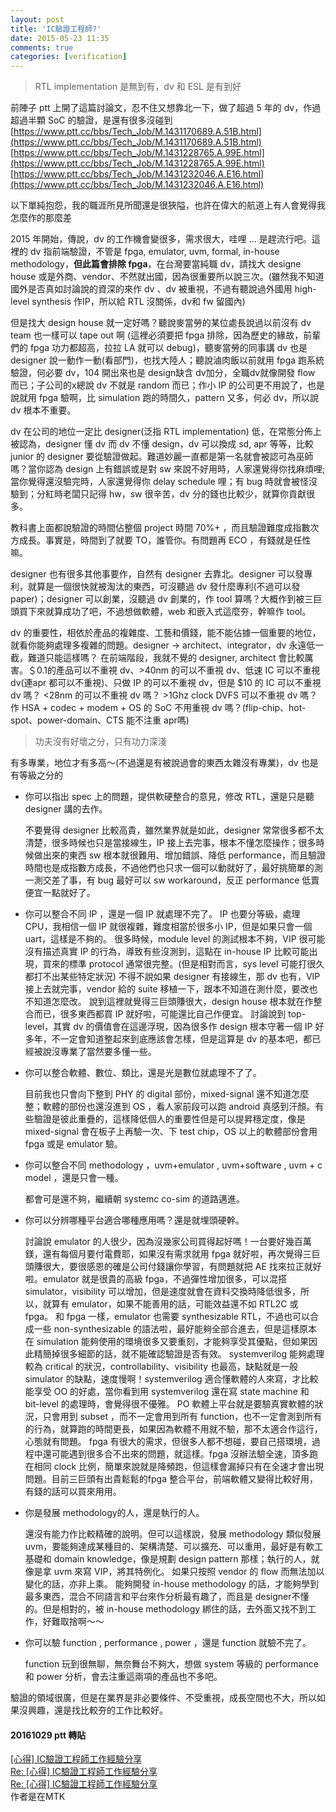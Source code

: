 ```yaml
---
layout: post
title: 'IC驗證工程師?'
date: 2015-05-23 11:35
comments: true
categories: [verification]
---
```

> RTL implementation 是無到有，dv 和 ESL 是有到好


前陣子 ptt 上開了這篇討論文，忍不住又想靠北一下，做了超過 5 年的 dv，作過超過半顆 SoC 的驗證，是還有很多沒碰到  
[https://www.ptt.cc/bbs/Tech_Job/M.1431170689.A.51B.html](https://www.ptt.cc/bbs/Tech_Job/M.1431170689.A.51B.html)  
[https://www.ptt.cc/bbs/Tech_Job/M.1431228765.A.99E.html](https://www.ptt.cc/bbs/Tech_Job/M.1431228765.A.99E.html)  
[https://www.ptt.cc/bbs/Tech_Job/M.1431232046.A.E16.html](https://www.ptt.cc/bbs/Tech_Job/M.1431232046.A.E16.html)  


以下單純抱怨，我的職涯所見所聞還是很狹隘，也許在偉大的航道上有人會覺得我怎麼作的那麼差
<!--more-->

2015 年開始，傳說，dv 的工作機會變很多，需求很大，哇哩  ... 是趕流行吧。這裡的 dv 指前端驗證，不管是 fpga, emulator, uvm, formal, in-house methodology，**但此篇會排除 fpga**，在台灣要當純職 dv，請找大 designe house 或是外商、vendor、不然就出國，因為很重要所以說三次。(雖然我不知道國外是否真如討論說的資深的來作 dv 、dv 被重視，不過有聽說過外國用 high-level synthesis 作IP，所以給 RTL 沒關係，dv和 fw 留國內)

但是找大 design house 就一定好嗎？聽說麥當勞的某位處長說過以前沒有 dv team 也一樣可以 tape out 啊 (這裡必須要把 fpga 排除，因為歷史的緣故，前輩們的 fpga 功力都超高，拉拉 LA 就可以 debug)，聽麥當勞的同事講 dv 也是 designer 說一動作一動(看部門)，也找大陸人；聽說滷肉飯以前就用 fpga 跑系統驗證，何必要 dv，104 開出來也是 design缺含  dv加分，全職dv就像開發 flow 而已；子公司的x總說 dv 不就是 random 而已；作小 IP 的公司更不用說了，也是說就用 fpga 驗啊，比 simulation 跑的時間久，pattern 又多，何必 dv，所以說 dv 根本不重要。

dv 在公司的地位一定比 designer(泛指 RTL implementation) 低，在常態分佈上被認為，designer 懂 dv 而 dv 不懂 design，dv 可以換成 sd, apr 等等，比較 junior 的 designer 要從驗證做起。難道妙麗一直都是第一名就會被認可為巫師嗎？當你認為 design 上有錯誤或是對 sw 來說不好用時，人家還覺得你找麻煩哩;當你覺得還沒驗完時，人家還覺得你 delay schedule 哩；有 bug 時就會被怪沒驗到；分紅時老闆只記得 hw，sw 很辛苦，dv 分的錢也比較少，就算你貢獻很多。

教科書上面都說驗證的時間佔整個 project 時間 70%+ ，而且驗證難度成指數次方成長。事實是，時間到了就要 TO，誰管你。有問題再 ECO ，有錢就是任性嘛。

designer 也有很多其他事要作，自然有 designer 去靠北。designer 可以發專利，就算是一個很快就被淘汰的東西，可沒聽過 dv 發什麼專利(不過可以發 paper)；designer 可以創業，沒聽過 dv 創業的，作 tool 算嗎？大概作到被三巨頭買下來就算成功了吧，不過想做軟體，web 和嵌入式這麼夯，幹嘛作 tool。

dv 的重要性，相依於產品的複雜度、工藝和價錢，能不能佔據一個重要的地位，就看你能夠處理多複雜的問題。designer -> architect、integrator，dv 永遠低一截，難道只能這樣嗎？ 在前端階段，我就不覺的 designer, architect 會比較厲害。＄0.1的產品可以不重視 dv、>40nm 的可以不重視 dv、低速 IC 可以不重視 dv(連apr 都可以不重視)、只做 IP 的可以不重視 dv，但是 $10 的 IC 可以不重視 dv 嗎？ \<28nm 的可以不重視 dv 嗎？ >1Ghz clock DVFS 可以不重視 dv 嗎？ 作 HSA + codec + modem + OS 的 SoC 不用重視 dv 嗎？(flip-chip、hot-spot、power-domain、CTS 能不注重 apr嗎) 

> 功夫沒有好壞之分，只有功力深淺

有多專業，地位才有多高～(不過還是有被說過會的東西太雜沒有專業)，dv 也是有等級之分的
- 你可以指出 spec 上的問題，提供軟硬整合的意見，修改 RTL，還是只是聽 designer 講的去作。

	不要覺得 designer 比較高貴，雖然業界就是如此，designer 常常很多都不太清楚，很多時候也只是當接線生，IP 接上去完事，根本不懂怎麼操作；很多時候做出來的東西 sw 根本就很難用、增加錯誤、降低 performance，而且驗證時間也是成指數方成長，不過他們也只求一個可以動就好了，最好挑簡單的測一測交差了事，有 bug 最好可以 sw workaround，反正 performance 低賣便宜一點就好了。
- 你可以整合不同 IP ，還是一個 IP 就處理不完了。
	IP 也要分等級，處理 CPU，我相信一個 IP 就很複雜，難度相當於很多小 IP，但是如果只會一個 uart，這樣是不夠的。
	很多時候，module level 的測試根本不夠，VIP 很可能沒有描述真實 IP 的行為，導致有些沒測到，這點在 in-house IP 比較可能出現，買來的標準 protocol 通常很完整。(但是相對而言，sys level 可能打很久都打不出某些特定狀況)
  不得不說如果 designer 有接線生，那 dv 也有，VIP 接上去就完事，vendor 給的 suite 移植一下，跟本不知道在測什麼，要改也不知道怎麼改。
  說到這裡就覺得三巨頭賺很大，design house 根本就在作整合而已，很多東西都買 IP 就好啦，可能還比自己作便宜。
  討論說到 top-level，其實 dv 的價值會在這邊浮現，因為很多作 design 根本守著一個 IP 好多年，不一定會知道整起來到底應該會怎樣，但是這算是 dv 的基本吧，都已經被說沒專業了當然要多懂一些。
  
- 你可以整合軟體、數位、類比，還是光是數位就處理不了了。

	目前我也只會向下整到 PHY 的 digital 部份，mixed-signal 還不知道怎麼整；軟體的部份也還沒進到 OS ，看人家前段可以跑 android 真感到汗顏。有些驗證是彼此重疊的，這樣降低個人的重要性但是可以提昇穩定度，像是 mixed-signal 會在板子上再驗一次、下 test chip，OS 以上的軟體部份會用 fpga 或是 emulator 驗。
  
- 你可以整合不同 methodology ，uvm+emulator , uvm+software , uvm + c model ，還是只會一種。

	都會可是還不夠，繼續朝 systemc co-sim 的道路邁進。
  
- 你可以分辨哪種平台適合哪種應用嗎？還是就埋頭硬幹。

	討論說 emulator 的人很少，因為沒幾家公司買得起好嗎！一台要好幾百萬鎂，還有每個月要付電費耶，如果沒有需求就用 fpga 就好啦，再次覺得三巨頭賺很大，要很感恩的確是公司付錢讓你學習，有問題就把 AE 找來拉正就好啦。emulator 就是很貴的高級 fpga，不過彈性增加很多，可以混搭 simulator，visibility 可以增加，但是速度就會在資料交換時降低很多，所以，就算有 emulator，如果不能善用的話，可能效益還不如 RTL2C 或 fpga。
  和 fpga 一樣，emulator 也需要 synthesizable RTL，不過也可以合成一些 non-synthesizable 的語法啦，最好能夠全部合進去，但是這樣原本在 simulation 能夠使用的環境很多又要重刻，才能夠享受其優點，但如果因此精簡掉很多細節的話，就不能確認驗證是否有效。
  systemverilog 能夠處理較為 critical 的狀況，controllability、visibility 也最高，缺點就是一般 simulator 的缺點，速度慢啊！systemverilog 適合懂軟體的人來寫，才比較能享受 OO 的好處，當你看到用 systemverilog 還在寫 state machine 和 bit-level 的處理時，會覺得很不優雅。
  PO 軟體上平台就是要驗真實軟體的狀況，只會用到 subset ，而不一定會用到所有 function，也不一定會測到所有的行為，就算跑的時間更長，如果因為軟體不用就不驗，那不太適合作這行，心態就有問題。
  fpga 有很大的需求，但很多人都不想碰，要自己搭環境，過程中還可能遇到很多合不出來的問題，就這樣。fpga 沒辦法驗全速，頂多跑在相同 clock 比例，簡單來說就是降頻跑，但這樣會漏掉只有在全速才會出現問題。目前三巨頭有出貴鬆鬆的fpga 整合平台，前端軟體又變得比較好用，有錢的話可以買來用用。
  
- 你是發展 methodology的人，還是執行的人。
	
	還沒有能力作比較精確的說明。但可以這樣說，發展 methodology 類似發展 uvm，要能夠達成某種目的、架構清楚、可以擴充、可以重用，最好是有軟工基礎和 domain knowledge，像是規劃 design pattern 那樣；執行的人，就像是拿 uvm 來寫 VIP，將其特例化。
  如果只按照 vendor 的 flow 而無法加以變化的話，亦非上乘。
  能夠開發 in-house methodology 的話，才能夠學到最多東西，混合不同語言和平台來作分析最有趣了，而且是 designer不懂的。但是相對的，被 in-house methodology 綁住的話，去外面又找不到工作，好難取捨啊～～

- 你可以驗 function , performance , power ，還是 function 就驗不完了。

	function 玩到很無聊，無奈舞台不夠大，想做 system 等級的 performance 和 power 分析，會去注重這兩項的產品也不多吧。
  
驗證的領域很廣，但是在業界是非必要條件、不受重視，成長空間也不大，所以如果沒興趣，還是找比較夯的工作比較好。

#### 20161029 ptt 轉貼
[[心得] IC驗證工程師工作經驗分享](https://www.ptt.cc/bbs/Tech_Job/M.1477695484.A.74C.html)  
[Re: [心得] IC驗證工程師工作經驗分享](https://www.ptt.cc/bbs/Tech_Job/M.1477790501.A.6BB.html)  
[Re: [心得] IC驗證工程師工作經驗分享](https://www.ptt.cc/bbs/Tech_Job/M.1477822757.A.CD5.html)  
作者是在MTK
  
